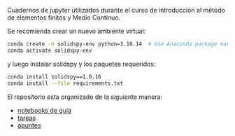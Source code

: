 
Cuadernos de jupyter utilizados durante el curso de introducción al método de elementos finitos y Medio Continuo.

Se recomienda crear un nuevo ambiente virtual:


```bash
conda create -n solidspy-env python=3.10.14  # Use Anaconda package manager
conda activate solidspy-env
```

y luego instalar solidspy y los paquetes requeridos:

```bash
conda install solidspy==1.0.16
conda install --file requirements.txt
```

El repositorio esta organizado de la siguiente manera:

- [notebooks de guía](https://github.com/oscar-rincon/intro-fem/tree/main/notebooks%20de%20gu%C3%ADa)
- [tareas](https://github.com/oscar-rincon/intro-fem/tree/main/tareas)
- [apuntes](https://github.com/oscar-rincon/intro-fem/tree/main/apuntes)
 
